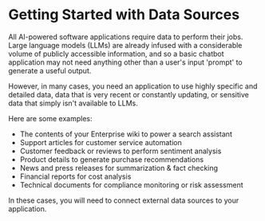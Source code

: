 # Getting Started with Data Sources

All AI-powered software applications require data to perform their jobs. Large language models (LLMs) are already infused with a considerable volume of publicly accessible information, and so a basic chatbot application may not need anything other than a user's input 'prompt' to generate a useful output.

However, in many cases, you need an application to use highly specific and detailed data, data that is very recent or constantly updating, or sensitive data that simply isn't available to LLMs.

Here are some examples:

- The contents of your Enterprise wiki to power a search assistant
- Support articles for customer service automation
- Customer feedback or reviews to perform sentiment analysis
- Product details to generate purchase recommendations
- News and press releases for summarization & fact checking
- Financial reports for cost analysis
- Technical documents for compliance monitoring or risk assessment

In these cases, you will need to connect external data sources to your application.
